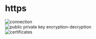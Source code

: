 # https
![connection](https://i.postimg.cc/TwYRzGy1/https-connection.png)  
![public private key encryption-decryption](https://i.postimg.cc/dQx8NxbJ/public-private-key-encryption-decription.png)  
![certificates](https://i.postimg.cc/fWmw13Fk/https-certificate.png)  
